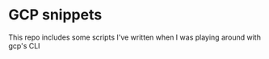 # GCP snippets
 
This repo includes some scripts I've written when I was playing around with gcp's CLI
